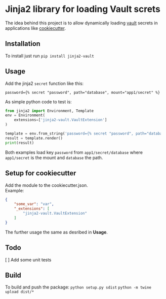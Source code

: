 # Jinja2 library for loading Vault screts
The idea behind this project is to allow dynamically loading [vault](vaultproject.io) secrets in applications like [cookiecutter](https://github.com/audreyr/cookiecutter). 

## Installation
To install just run ```pip install jinja2-vault```

## Usage 
Add the jinja2 `secret` function like this:

```j2
password={% secret "password", path="database", mount="app1/secret" %}
```

As simple python code to test is: 

```python
from jinja2 import Environment, Template
env = Environment(
    extensions=['jinja2-vault.VaultExtension']
)

template = env.from_string('password={% secret "password", path="database", mount="app1/secret" %}')
result = template.render()
print(result)

```
Both examples load key `password` from `app1/secret/database` where `app1/secret` is the mount and `database` the path.

## Setup for cookiecutter
Add the module to the cookiecutter.json.  
Example: 
```json 
{
    "some_var": "var",
    "_extensions": [
        "jinja2-vault.VaultExtension"
    ]
}
```

The further usage the same as desribed in **Usage**.

## Todo
[ ] Add some unit tests

## Build
To build and push the package:
```python setup.py sdist```
```python -m twine upload dist/*```